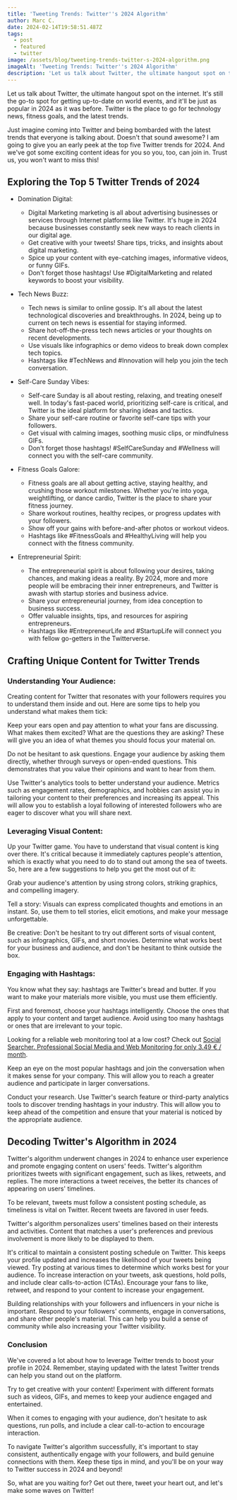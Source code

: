 ```yaml
---
title: 'Tweeting Trends: Twitter''s 2024 Algorithm'
author: Marc C.
date: 2024-02-14T19:58:51.487Z
tags:
  - post
  - featured
  - twitter
image: /assets/blog/tweeting-trends-twitter-s-2024-algorithm.png
imageAlt: 'Tweeting Trends: Twitter''s 2024 Algorithm'
description: 'Let us talk about Twitter, the ultimate hangout spot on the internet'
---
```

Let us talk about Twitter, the ultimate hangout spot on the internet. It's still the go-to spot for getting up-to-date on world events, and it'll be just as popular in 2024 as it was before. Twitter is the place to go for technology news, fitness goals, and the latest trends.

Just imagine coming into Twitter and being bombarded with the latest trends that everyone is talking about. Doesn't that sound awesome? I am going to give you an early peek at the top five Twitter trends for 2024. And we've got some exciting content ideas for you so you, too, can join in. Trust us, you won't want to miss this! 

## Exploring the Top 5 Twitter Trends of 2024

* Domination Digital: 

  * Digital Marketing marketing is all about advertising businesses or services through Internet platforms like Twitter. It's huge in 2024 because businesses constantly seek new ways to reach clients in our digital age.
  * Get creative with your tweets! Share tips, tricks, and insights about digital marketing.
  * Spice up your content with eye-catching images, informative videos, or funny GIFs.
  * Don't forget those hashtags! Use #DigitalMarketing and related keywords to boost your visibility.
* Tech News Buzz:

  * Tech news is similar to online gossip. It's all about the latest technological discoveries and breakthroughs. In 2024, being up to current on tech news is essential for staying informed.
  * Share hot-off-the-press tech news articles or your thoughts on recent developments.
  * Use visuals like infographics or demo videos to break down complex tech topics.
  * Hashtags like #TechNews and #Innovation will help you join the tech conversation.
* Self-Care Sunday Vibes:

  * Self-care Sunday is all about resting, relaxing, and treating oneself well. In today's fast-paced world, prioritizing self-care is critical, and Twitter is the ideal platform for sharing ideas and tactics.
  * Share your self-care routine or favorite self-care tips with your followers.
  * Get visual with calming images, soothing music clips, or mindfulness GIFs.
  * Don't forget those hashtags! #SelfCareSunday and #Wellness will connect you with the self-care community.
* Fitness Goals Galore:

  * Fitness goals are all about getting active, staying healthy, and crushing those workout milestones. Whether you're into yoga, weightlifting, or dance cardio, Twitter is the place to share your fitness journey.
  * Share workout routines, healthy recipes, or progress updates with your followers.
  * Show off your gains with before-and-after photos or workout videos.
  * Hashtags like #FitnessGoals and #HealthyLiving will help you connect with the fitness community.
* Entrepreneurial Spirit:

  * The entrepreneurial spirit is about following your desires, taking chances, and making ideas a reality. By 2024, more and more people will be embracing their inner entrepreneurs, and Twitter is awash with startup stories and business advice.
  * Share your entrepreneurial journey, from idea conception to business success.
  * Offer valuable insights, tips, and resources for aspiring entrepreneurs.
  * Hashtags like #EntrepreneurLife and #StartupLife will connect you with fellow go-getters in the Twitterverse.

## Crafting Unique Content for Twitter Trends

### Understanding Your Audience:

Creating content for Twitter that resonates with your followers requires you to understand them inside and out. Here are some tips to help you understand what makes them tick:

Keep your ears open and pay attention to what your fans are discussing. What makes them excited? What are the questions they are asking? These will give you an idea of what themes you should focus your material on.

Do not be hesitant to ask questions. Engage your audience by asking them directly, whether through surveys or open-ended questions. This demonstrates that you value their opinions and want to hear from them.

Use Twitter's analytics tools to better understand your audience. Metrics such as engagement rates, demographics, and hobbies can assist you in tailoring your content to their preferences and increasing its appeal. This will allow you to establish a loyal following of interested followers who are eager to discover what you will share next.

### Leveraging Visual Content:

Up your Twitter game. You have to understand that visual content is king over there. It's critical because it immediately captures people's attention, which is exactly what you need to do to stand out among the sea of tweets. So, here are a few suggestions to help you get the most out of it:

Grab your audience's attention by using strong colors, striking graphics, and compelling imagery.

Tell a story: Visuals can express complicated thoughts and emotions in an instant. So, use them to tell stories, elicit emotions, and make your message unforgettable.

Be creative: Don't be hesitant to try out different sorts of visual content, such as infographics, GIFs, and short movies. Determine what works best for your business and audience, and don't be hesitant to think outside the box.

### Engaging with Hashtags:

You know what they say: hashtags are Twitter's bread and butter. If you want to make your materials more visible, you must use them efficiently. 

First and foremost, choose your hashtags intelligently. Choose the ones that apply to your content and target audience. Avoid using too many hashtags or ones that are irrelevant to your topic.

Looking for a reliable web monitoring tool at a low cost? Check out [Social Searcher. Professional Social Media and Web Monitoring for only 3.49 € / month](https://www.social-searcher.com/?ref=93b10287155d4dc68cb82625accd840a).

Keep an eye on the most popular hashtags and join the conversation when it makes sense for your company. This will allow you to reach a greater audience and participate in larger conversations.

Conduct your research. Use Twitter's search feature or third-party analytics tools to discover trending hashtags in your industry. This will allow you to keep ahead of the competition and ensure that your material is noticed by the appropriate audience. 

## Decoding Twitter's Algorithm in 2024

Twitter's algorithm underwent changes in 2024 to enhance user experience and promote engaging content on users' feeds. Twitter's algorithm prioritizes tweets with significant engagement, such as likes, retweets, and replies. The more interactions a tweet receives, the better its chances of appearing on users' timelines. 

To be relevant, tweets must follow a consistent posting schedule, as timeliness is vital on Twitter. Recent tweets are favored in user feeds. 

Twitter's algorithm personalizes users' timelines based on their interests and activities. Content that matches a user's preferences and previous involvement is more likely to be displayed to them.

It's critical to maintain a consistent posting schedule on Twitter. This keeps your profile updated and increases the likelihood of your tweets being viewed. Try posting at various times to determine which works best for your audience. To increase interaction on your tweets, ask questions, hold polls, and include clear calls-to-action (CTAs). Encourage your fans to like, retweet, and respond to your content to increase your engagement.

Building relationships with your followers and influencers in your niche is important. Respond to your followers' comments, engage in conversations, and share other people's material. This can help you build a sense of community while also increasing your Twitter visibility.

### Conclusion

We've covered a lot about how to leverage Twitter trends to boost your profile in 2024. Remember, staying updated with the latest Twitter trends can help you stand out on the platform.

Try to get creative with your content! Experiment with different formats such as videos, GIFs, and memes to keep your audience engaged and entertained.

When it comes to engaging with your audience, don't hesitate to ask questions, run polls, and include a clear call-to-action to encourage interaction.

To navigate Twitter's algorithm successfully, it's important to stay consistent, authentically engage with your followers, and build genuine connections with them. Keep these tips in mind, and you'll be on your way to Twitter success in 2024 and beyond!

So, what are you waiting for? Get out there, tweet your heart out, and let's make some waves on Twitter!
